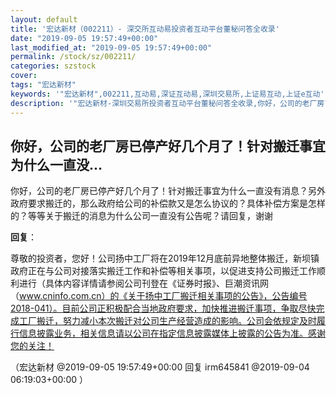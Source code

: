 ```yaml
---
layout: default
title: '宏达新材（002211）- 深交所互动易投资者互动平台董秘问答全收录'
date: "2019-09-05 19:57:49+00:00"
last_modified_at: "2019-09-05 19:57:49+00:00"
permalink: /stock/sz/002211/
categories: szstock
cover: 
tags: "宏达新材"
keywords: '"宏达新材",002211,互动易,深证互动易,深圳交易所,上证易互动,上证e互动'
description: '"宏达新材-深圳交易所投资者互动平台董秘问答全收录,你好，公司的老厂房已停产好几个月了！针对搬迁事宜为什么一直没有消息？另外政府要求搬迁的，那么政府给公司的补偿款又是怎么协议的？具体补偿方案是怎样的？等等关于搬迁的消息为什么公司一直没有公告呢？请回复，谢谢"'
---
```


## 你好，公司的老厂房已停产好几个月了！针对搬迁事宜为什么一直没...

你好，公司的老厂房已停产好几个月了！针对搬迁事宜为什么一直没有消息？另外政府要求搬迁的，那么政府给公司的补偿款又是怎么协议的？具体补偿方案是怎样的？等等关于搬迁的消息为什么公司一直没有公告呢？请回复，谢谢

**回复**：

尊敬的投资者，您好！公司扬中工厂将在2019年12月底前异地整体搬迁，新坝镇政府正在与公司对接落实搬迁工作和补偿等相关事项，以促进支持公司搬迁工作顺利进行（具体内容详情请参阅公司刊登在《证券时报》、巨潮资讯网（www.cninfo.com.cn）的《关于扬中工厂搬迁相关事项的公告》，公告编号2018-041）。目前公司正积极配合当地政府要求，加快推进搬迁事项，争取尽快完成工厂搬迁，努力减小本次搬迁对公司生产经营造成的影响。公司会依规定及时履行信息披露业务，相关信息请以公司在指定信息披露媒体上披露的公告为准。感谢您的关注！ 

（宏达新材  @2019-09-05 19:57:49+00:00 回复 irm645841  @2019-09-04 06:19:03+00:00 ）

